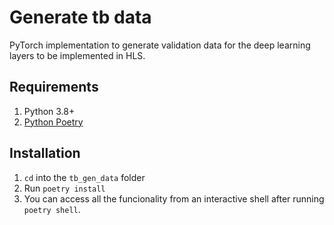 # Generate tb data

PyTorch implementation to generate validation data for the deep learning layers to be implemented in HLS.

## Requirements

1. Python 3.8+
2. [Python Poetry](python-poetry.org/)

## Installation

1. `cd` into the `tb_gen_data` folder
2. Run `poetry install`
3. You can access all the funcionality from an interactive shell after running `poetry shell`.

